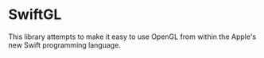 SwiftGL
=======

This library attempts to make it easy to use OpenGL from within the Apple's new Swift programming language.

